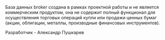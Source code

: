 База данных broker создана в рамках проектной работы и не является коммерческим продуктом, она не содержит полный функционал для осуществления торговых операций купли или продажи ценных бумаг (акции, облигации, металлы, производные финансовых инструментов).

Разработчик - Александр Пушкарев
